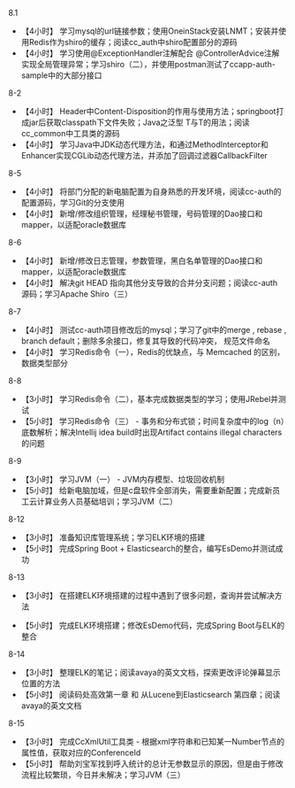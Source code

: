 8.1 
* 【4小时】 学习mysql的url链接参数；使用OneinStack安装LNMT；安装并使用Redis作为shiro的缓存；阅读cc_auth中shiro配置部分的源码
* 【4小时】 学习使用@ExceptionHandler注解配合 @ControllerAdvice注解实现全局管理异常；学习shiro（二），并使用postman测试了ccapp-auth-sample中的大部分接口

8-2

* 【4小时】  Header中Content-Disposition的作用与使用方法；springboot打成jar后获取classpath下文件失败；Java之泛型 T与T的用法；阅读cc_common中工具类的源码
* 【4小时】  学习Java中JDK动态代理方法，和通过MethodInterceptor和Enhancer实现CGLib动态代理方法，并添加了回调过滤器CallbackFilter

8-5

- 【4小时】 将部门分配的新电脑配置为自身熟悉的开发环境，阅读cc-auth的配置源码，学习Git的分支使用
- 【4小时】 新增/修改组织管理，经理秘书管理，号码管理的Dao接口和mapper，以适配oracle数据库

8-6

- 【4小时】  新增/修改日志管理，参数管理，黑白名单管理的Dao接口和mapper，以适配oracle数据库
- 【4小时】  解决git HEAD 指向其他分支导致的合并分支问题；阅读cc-auth 源码；学习Apache Shiro（三）

8-7

- 【4小时】  测试cc-auth项目修改后的mysql；学习了git中的merge , rebase  , branch default；删除多余接口，修复其导致的代码冲突， 规范文件命名
- 【4小时】  学习Redis命令（一），Redis的优缺点，与 Memcached 的区别，数据类型部分

8-8

- 【3小时】  学习Redis命令（二），基本完成数据类型的学习；使用JRebel并测试
- 【5小时】  学习Redis命令（三） -  事务和分布式锁；时间复杂度中的log（n）底数解析；解决Intellij idea build时出现Artifact contains illegal characters的问题

8-9

- 【3小时】  学习JVM（一） - JVM内存模型、垃圾回收机制
- 【5小时】  给新电脑加域，但是c盘软件全部消失，需要重新配置；完成新员工云计算业务人员基础培训；学习JVM（二）

 

8-12

- 【3小时】  准备知识库管理系统；学习ELK环境的搭建
- 【5小时】  完成Spring Boot + Elasticsearch的整合，编写EsDemo并测试成功



8-13

- 【3小时】  在搭建ELK环境搭建的过程中遇到了很多问题，查询并尝试解决方法

- 【5小时】  完成ELK环境搭建；修改EsDemo代码，完成Spring Boot与ELK的整合

  

8-14

- 【3小时】  整理ELK的笔记；阅读avaya的英文文档，探索更改评论弹幕显示位置的方法
- 【5小时】  阅读码处高效第一章 和 从Lucene到Elasticsearch 第四章；阅读avaya的英文文档



8-15

- 【3小时】  完成CcXmlUtil工具类 - 根据xml字符串和已知某一Number节点的属性值，获取对应的ConferenceId
- 【5小时】  帮助刘宝军找到呼入统计的总计无参数显示的原因，但是由于修改流程比较繁琐，今日并未解决；学习JVM（三）

